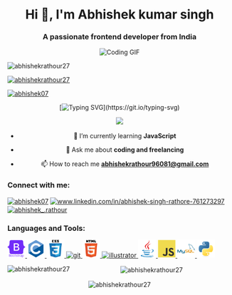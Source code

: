 <h1 align="center">Hi 👋, I'm Abhishek kumar singh</h1>
<h3 align="center">A passionate frontend developer from India</h3>

<div  align="center">
<div align="center">
  <img src="https://camo.githubusercontent.com/4d9f5ecceb711eec6e2018f38a5677dc657c9738d4a65ba3b928c41c0a45b439/68747470733a2f2f6d69726f2e6d656469756d2e636f6d2f6d61782f313336302f302a37513379765349765f7430696f4a2d5a2e676966" alt="Coding GIF" height="400px" borderRadius ="8px"/>
</div>
<p align="left"> <img src="https://komarev.com/ghpvc/?username=abhishekrathour27&label=Profile%20views&color=0e75b6&style=flat" alt="abhishekrathour27" /> </p>

<p align="left"> <a href="https://github.com/ryo-ma/github-profile-trophy"><img src="https://github-profile-trophy.vercel.app/?username=abhishekrathour27" alt="abhishekrathour27" /></a> </p>

<p align="left"> <a href="https://x.com/AbhiRathour27" target="blank"><img src="https://img.shields.io/twitter/follow/abhishek07?logo=twitter&style=for-the-badge" alt="abhishek07" /></a> </p>
<div align='center'>   

[![Typing SVG](https://readme-typing-svg.demolab.com?font=Fira+Code&size=24&pause=1000&color=36BCF7&width=435&lines=Welcome+to+my+GitHub+Profile!;I+love+coding+%26+building+projects.;Feel+free+to+explore+my+work!)](https://git.io/typing-svg)

</div>
<img src = "https://media0.giphy.com/media/KDDpcKigbfFpnejZs6/giphy.gif?cid=ecf05e47oy6f4zjs8g1qoiystc56cu7r9tb8a1fe76e05oty&rid=giphy.gif" width = 100px>

- 🌱 I’m currently learning **JavaScript**

- 💬 Ask me about **coding and freelancing**

- 📫 How to reach me **abhishekrathour96081@gmail.com**

<h3 align="left">Connect with me:</h3>
<p align="left ">
<a href="https://x.com/AbhiRathour27" target="blank"><img align="center" src="https://raw.githubusercontent.com/rahuldkjain/github-profile-readme-generator/master/src/images/icons/Social/twitter.svg" alt="abhishek07" height="30" width="40" /></a>
<a href="[[https://www.linkedin.com/feed/](https://www.linkedin.com/in/abhishek-singh-rathore-761273297/)](https://www.linkedin.com/in/abhishek-singh-rathore-761273297/)" target="blank"><img align="center" src="https://raw.githubusercontent.com/rahuldkjain/github-profile-readme-generator/master/src/images/icons/Social/linked-in-alt.svg" alt="www.linkedin.com/in/abhishek-singh-rathore-761273297" height="30" width="40" /></a>
<a href="https://instagram.com/abhishek_.rathour" target="blank"><img align="center" src="https://raw.githubusercontent.com/rahuldkjain/github-profile-readme-generator/master/src/images/icons/Social/instagram.svg" alt="abhishek_.rathour" height="30" width="40" /></a>
</p>

<h3 align="left">Languages and Tools:</h3>
<p align="left"> <a href="https://getbootstrap.com" target="_blank" rel="noreferrer"> <img src="https://raw.githubusercontent.com/devicons/devicon/master/icons/bootstrap/bootstrap-plain-wordmark.svg" alt="bootstrap" width="40" height="40"/> </a> <a href="https://www.cprogramming.com/" target="_blank" rel="noreferrer"> <img src="https://raw.githubusercontent.com/devicons/devicon/master/icons/c/c-original.svg" alt="c" width="40" height="40"/> </a> <a href="https://www.w3schools.com/css/" target="_blank" rel="noreferrer"> <img src="https://raw.githubusercontent.com/devicons/devicon/master/icons/css3/css3-original-wordmark.svg" alt="css3" width="40" height="40"/> </a> <a href="https://git-scm.com/" target="_blank" rel="noreferrer"> <img src="https://www.vectorlogo.zone/logos/git-scm/git-scm-icon.svg" alt="git" width="40" height="40"/> </a> <a href="https://www.w3.org/html/" target="_blank" rel="noreferrer"> <img src="https://raw.githubusercontent.com/devicons/devicon/master/icons/html5/html5-original-wordmark.svg" alt="html5" width="40" height="40"/> </a> <a href="https://www.adobe.com/in/products/illustrator.html" target="_blank" rel="noreferrer"> <img src="https://www.vectorlogo.zone/logos/adobe_illustrator/adobe_illustrator-icon.svg" alt="illustrator" width="40" height="40"/> </a> <a href="https://www.java.com" target="_blank" rel="noreferrer"> <img src="https://raw.githubusercontent.com/devicons/devicon/master/icons/java/java-original.svg" alt="java" width="40" height="40"/> </a> <a href="https://developer.mozilla.org/en-US/docs/Web/JavaScript" target="_blank" rel="noreferrer"> <img src="https://raw.githubusercontent.com/devicons/devicon/master/icons/javascript/javascript-original.svg" alt="javascript" width="40" height="40"/> </a> <a href="https://www.mysql.com/" target="_blank" rel="noreferrer"> <img src="https://raw.githubusercontent.com/devicons/devicon/master/icons/mysql/mysql-original-wordmark.svg" alt="mysql" width="40" height="40"/> </a> <a href="https://www.python.org" target="_blank" rel="noreferrer"> <img src="https://raw.githubusercontent.com/devicons/devicon/master/icons/python/python-original.svg" alt="python" width="40" height="40"/> </a> </p>

<p><img align="left" src="https://github-readme-stats.vercel.app/api/top-langs?username=abhishekrathour27&show_icons=true&locale=en&layout=compact" alt="abhishekrathour27" /></p>

<p>&nbsp;<img align="center" src="https://github-readme-stats.vercel.app/api?username=abhishekrathour27&show_icons=true&locale=en" alt="abhishekrathour27" /></p>

<p><img align="center" src="https://github-readme-streak-stats.herokuapp.com/?user=abhishekrathour27&" alt="abhishekrathour27" /></p>

